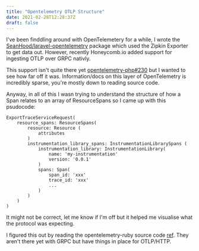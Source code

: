 ```yaml
---
title: "Opentelemetry OTLP Structure"
date: 2021-02-28T12:28:37Z
draft: false
---
```


I've been finddling around with OpenTelemetery for a while, I wrote the [SeanHood/laravel-opentelemetry](https://github.com/SeanHood/laravel-opentelemetry) package which used the Zipkin Exporter to get data out. However, recently Honeycomb.io added support for ingesting OTLP over GRPC nativly.

This support isn't quite there yet [opentelemetry-php#230](https://github.com/open-telemetry/opentelemetry-php/pull/230) but I wanted to see how far off it was. Information/docs on this layer of OpenTelemetry is incredibly sparse, you're mostly down to reading source code.

Anyway, in all of this I wasn trying to understand the structure of how a Span relates to an array of ResourceSpans so I came up with this psudocode:

```
ExportTraceServiceRequest(
    resource_spans: ResourceSpans(
        resource: Resource (
            attributes
        )
        instrumentation_library_spans: InstrumentationLibrarySpans (
            instrumentation_library: InstrumentationLibrary(
                name: 'my-instrumentation'
                version: '0.0.1'
            )
            spans: Span(
                span_id: 'xxx'
                trace_id: 'xxx'
                ...
            )
        )
    )
)
```

It might not be correct, let me know if I'm off but it helped me visualise what the protocol was expecting.

I figured this out by reading the opentelemetry-ruby source code [ref](https://github.com/open-telemetry/opentelemetry-ruby/blob/main/exporter/otlp/lib/opentelemetry/exporter/otlp/exporter.rb#L232-L257). They aren't there yet with GRPC but have things in place for OTLP/HTTP.
